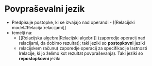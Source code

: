 # Povpraševalni jezik
- Predpisuje postopke, ki se izvajajo nad operandi - [[Relacijski model#Relacija|relacijami]]
- temelji na:
	- [[Relacijska algebra|Relacijski algebri]] (zaporedje operacij nad relacijami, da dobimo rezultat); taki jeziki so __postopkovni__ jeziki
	- relacijskem računu( zaporedje operacij za specifikacije lastnosti lrelacije, ki jo želimo kot rezultat povpraševanja). Taki jeziki so __repostopkovni__ jeziki